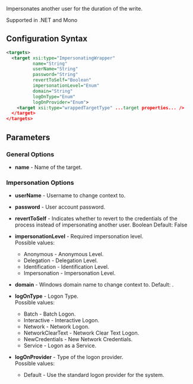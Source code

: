 Impersonates another user for the duration of the write. 

Supported in .NET and Mono

## Configuration Syntax
```xml
<targets>
  <target xsi:type="ImpersonatingWrapper"
          name="String"
          userName="String"
          password="String"
          revertToSelf="Boolean"
          impersonationLevel="Enum"
          domain="String"
          logOnType="Enum"
          logOnProvider="Enum">
    <target xsi:type="wrappedTargetType" ...target properties... />
  </target>
</targets>
```
## Parameters
### General Options
* **name** - Name of the target.

### Impersonation Options
* **userName** - Username to change context to.

* **password** - User account password.

* **revertToSelf** - Indicates whether to revert to the credentials of the process instead of impersonating another user. Boolean Default: False
 
* **impersonationLevel** - Required impersonation level.  
Possible values:  
  * Anonymous - Anonymous Level.
  * Delegation - Delegation Level.
  * Identification - Identification Level.
  * Impersonation - Impersonation Level.

* **domain** - Windows domain name to change context to. Default: .

* **logOnType** - Logon Type.  
Possible values:  
  * Batch - Batch Logon.
  * Interactive - Interactive Logon.
  * Network - Network Logon.
  * NetworkClearText - Network Clear Text Logon.
  * NewCredentials - New Network Credentials.
  * Service - Logon as a Service.

* **logOnProvider** - Type of the logon provider.  
Possible values:  
  * Default - Use the standard logon provider for the system.